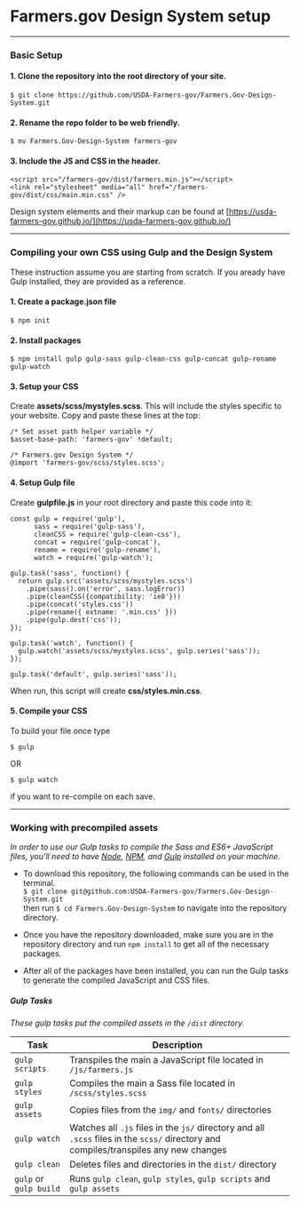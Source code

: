 # Farmers.gov Design System setup
---

### Basic Setup
#### 1. Clone the repository into the root directory of your site.
`$ git clone https://github.com/USDA-Farmers-gov/Farmers.Gov-Design-System.git`

#### 2. Rename the repo folder to be web friendly.
`$ mv Farmers.Gov-Design-System farmers-gov`

#### 3. Include the JS and CSS in the header.
```
<script src="/farmers-gov/dist/farmers.min.js"></script>
<link rel="stylesheet" media="all" href="/farmers-gov/dist/css/main.min.css" />
```

Design system elements and their markup can be found at [https://usda-farmers-gov.github.io/](https://usda-farmers-gov.github.io/)

---

### Compiling your own CSS using Gulp and the Design System

These instruction assume you are starting from scratch. If you aready have Gulp installed, they are provided as a reference.

#### 1. Create a package.json file

`$ npm init`

#### 2. Install packages

`$ npm install gulp gulp-sass gulp-clean-css gulp-concat gulp-rename gulp-watch`

#### 3. Setup your CSS
Create **assets/scss/mystyles.scss**. This will include the styles specific to your website. Copy and paste these lines at the top:

``` 
/* Set asset path helper variable */
$asset-base-path: 'farmers-gov' !default;

/* Farmers.gov Design System */
@import 'farmers-gov/scss/styles.scss'; 
```

#### 4. Setup Gulp file
Create **gulpfile.js** in your root directory and paste this code into it:

```
const gulp = require('gulp'),
      sass = require('gulp-sass'),
      cleanCSS = require('gulp-clean-css'),
      concat = require('gulp-concat'),
      rename = require('gulp-rename'),
      watch = require('gulp-watch');

gulp.task('sass', function() {
  return gulp.src('assets/scss/mystyles.scss') 
    .pipe(sass().on('error', sass.logError))
    .pipe(cleanCSS({compatibility: 'ie8'}))
    .pipe(concat('styles.css')) 
    .pipe(rename({ extname: '.min.css' }))
    .pipe(gulp.dest('css')); 
});

gulp.task('watch', function() {
  gulp.watch('assets/scss/mystyles.scss', gulp.series('sass'));
});

gulp.task('default', gulp.series('sass'));
```
When run, this script will create **css/styles.min.css**.

#### 5. Compile your CSS
To build your file once type

`$ gulp`

OR 

`$ gulp watch` 

if you want to re-compile on each save.

---

### Working with precompiled assets

_In order to use our Gulp tasks to compile the Sass and ES6+ JavaScript files, you'll need to have [Node](https://nodejs.org/en/), [NPM](https://www.npmjs.com/), and [Gulp](https://gulpjs.com/) installed on your machine._

+ To download this repository, the following commands can be used in the terminal.  
  `$ git clone git@github.com:USDA-Farmers-gov/Farmers.Gov-Design-System.git`  
then run `$ cd Farmers.Gov-Design-System` to navigate into the repository directory.

+ Once you have the repository downloaded, make sure you are in the repository directory and run `npm install` to get all of the necessary packages.

+ After all of the packages have been installed, you can run the Gulp tasks to generate the compiled JavaScript and CSS files.

##### Gulp Tasks   
_These gulp tasks put the compiled assets in the `/dist` directory._   

| Task                   | Description                                                                                                                          |
| ---------------------- | ------------------------------------------------------------------------------------------------------------------------------------ |
| `gulp scripts`         | Transpiles the main a JavaScript file located in `/js/farmers.js`                                                                    |
| `gulp styles`          | Compiles the main a Sass file located in `/scss/styles.scss`                                                                          |
| `gulp assets`          | Copies files from the `img/` and `fonts/` directories                                                                                |
| `gulp watch`           | Watches all `.js` files in the `js/` directory and all `.scss` files in the `scss/` directory and compiles/transpiles any new changes |
| `gulp clean`           | Deletes files and directories in the `dist/` directory                                                                               |
| `gulp` or `gulp build` | Runs `gulp clean`, `gulp styles`, `gulp scripts` and `gulp assets`                                                                   |
